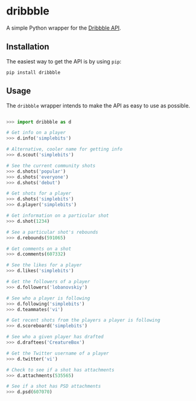dribbble
========

A simple Python wrapper for the [Dribbble API](http://dribbble.com/api).


Installation
------------

The easiest way to get the API is by using `pip`:

```
pip install dribbble
```


Usage
-----

The `dribbble` wrapper intends to make the API as easy to use as
possible.

```python

>>> import dribbble as d

# Get info on a player
>>> d.info('simplebits')

# Alternative, cooler name for getting info
>>> d.scout('simplebits')

# See the current community shots
>>> d.shots('popular')
>>> d.shots('everyone')
>>> d.shots('debut')

# Get shots for a player
>>> d.shots('simplebits')
>>> d.player('simplebits')

# Get information on a particular shot
>>> d.shot(1234)

# See a particular shot's rebounds
>>> d.rebounds(591065)

# Get comments on a shot
>>> d.comments(607332)

# See the likes for a player
>>> d.likes('simplebits')

# Get the followers of a player
>>> d.followers('lobanovskiy')

# See who a player is following
>>> d.following('simplebits')
>>> d.teammates('vi')

# Get recent shots from the players a player is following
>>> d.scoreboard('simplebits')

# See who a given player has drafted
>>> d.draftees('CreatureBox')

# Get the Twitter username of a player
>>> d.twitter('vi')

# Check to see if a shot has attachments
>>> d.attachments(535565)

# See if a shot has PSD attachments
>>> d.psd(607070)
```
